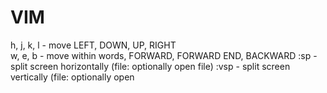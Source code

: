 # VIM

h, j, k, l - move LEFT, DOWN, UP, RIGHT  
w, e, b - move within words, FORWARD, FORWARD END, BACKWARD
:sp <file> - split screen horizontally (file: optionally open file)
:vsp <file> - split screen vertically (file: optionally open
